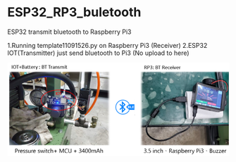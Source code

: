 # ESP32_RP3_buletooth
ESP32 transmit bluetooth to Raspberry Pi3 

1.Running template11091526.py on Raspberry Pi3 (Receiver)
2.ESP32 IOT(Transmitter) just send bluetooth to Pi3 (No upload to here)

![image](https://github.com/eejason7328/ESP32_RP3_buletooth/blob/main/ESP32_to_RPi3.PNG)
